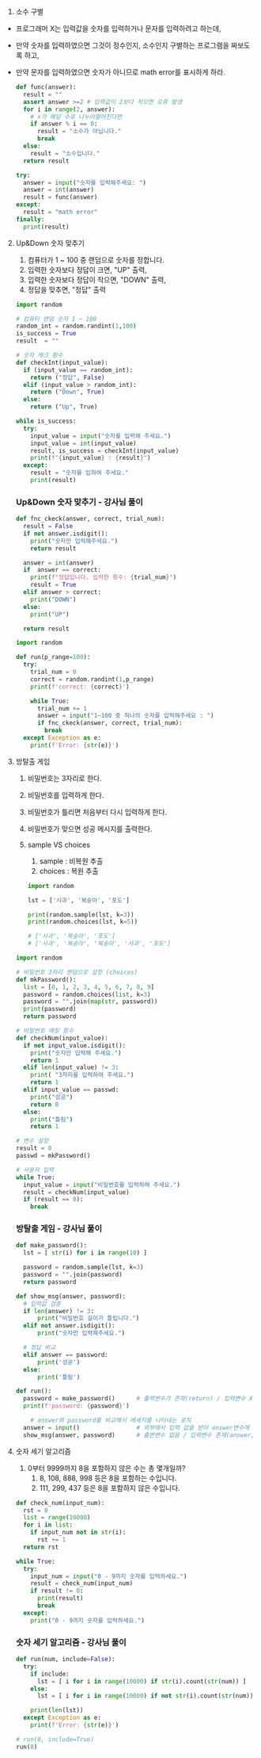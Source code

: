 1. 소수 구별
- 프로그래머 X는 입력값을 숫자를 입력하거나 문자를 입력하려고 하는데,
- 만약 숫자를 입력하였으면 그것이 정수인지, 소수인지 구별하는 프로그램을 짜보도록 하고,
- 만약 문자를 입력하였으면 숫자가 아니므로 math error를 표시하게 하라.
    
    ```python
    def func(answer):
      result = ""
      assert answer >=2 # 입력값이 2보다 작으면 오류 발생 
      for i in range(2, answer):
        # x가 해당 수로 나누어떨어진다면
        if answer % i == 0:
          result = "소수가 아닙니다."
          break
      else:
        result = "소수입니다."
      return result
    
    try:
      answer = input("숫자를 입력해주세요: ")
      answer = int(answer)
      result = func(answer)
    except:
      result = "math error"
    finally:
      print(result)
    ```
    
2. Up&Down 숫자 맞추기
    1. 컴퓨터가 1 ~ 100 중 랜덤으로 숫자를 정합니다.
    2. 입력한 숫자보다 정답이 크면, "UP" 출력,
    3. 입력한 숫자보다 정답이 작으면, "DOWN" 출력,
    4. 정답을 맞추면, "정답" 출력
    
    ```python
    import random
    
    # 컴퓨터 랜덤 숫자 1 ~ 100
    random_int = random.randint(1,100)
    is_success = True
    result  = ""
    
    # 숫자 체크 함수
    def checkInt(input_value):
      if (input_value == random_int):
        return ("정답", False)
      elif (input_value > random_int):
        return ("Down", True)
      else:
        return ("Up", True)
    
    while is_success:
      try:
        input_value = input("숫자를 입력해 주세요.")
        input_value = int(input_value)
        result, is_success = checkInt(input_value)
        print(f"{input_value} : {result}")
      except:
        result = "숫자를 입하여 주세요."
        print(result)
    ```
    
    ### Up&Down 숫자 맞추기 - 강사님 풀이
    
    ```python
    def fnc_ckeck(answer, correct, trial_num):
      result = False
      if not answer.isdigit():
        print("숫자만 입력해주세요.")
        return result
    
      answer = int(answer)
      if  answer == correct:
        print(f"정답입니다. 입력한 횟수: {trial_num}")
        result = True
      elif answer > correct:
        print("DOWN")
      else:
        print("UP")
    
      return result
    
    import random
    
    def run(p_range=100):
      try:
        trial_num = 0
        correct = random.randint(1,p_range)
        print(f'correct: {correct}')
    
        while True:
          trial_num += 1
          answer = input("1~100 중 하나의 숫자를 입력해주세요 : ")
          if fnc_ckeck(answer, correct, trial_num):
            break
      except Exception as e:
        print(f'Error: {str(e)}')
    ```
    
3. 방탈출 게임
    1. 비밀번호는 3자리로 한다.
    2. 비밀번호를 입력하게 한다.
    3. 비밀번호가 틀리면 처음부터 다시 입력하게 한다.
    4. 비밀번호가 맞으면 성공 메시지를 출력한다.
    5. sample VS choices
        1. sample : 비복원 추출
        2. choices : 복원 추출
        
        ```python
        import random
        
        lst = ['사과', '복숭아', '포도']
        
        print(random.sample(lst, k=3))
        print(random.choices(lst, k=5))
        
        # ['사과', '복숭아', '포도']
        # ['사과', '복숭아', '복숭아', '사과', '포도']
        ```
        
    
    ```python
    import random
    
    # 비밀번호 3자리 랜덤으로 설정 (choices)
    def mkPassword():
      list = [0, 1, 2, 3, 4, 5, 6, 7, 8, 9]
      password = random.choices(list, k=3)
      password = "".join(map(str, password))
      print(password)
      return password
    
    # 비밀번호 매칭 함수
    def checkNum(input_value):
      if not input_value.isdigit():
        print("숫자만 입력해 주세요.")
        return 1
      elif len(input_value) != 3:
        print( "3자리를 입력하여 주세요.")
        return 1
      elif input_value == passwd:
        print("성공")
        return 0
      else:
        print("틀림")
        return 1
    
    # 변수 설정
    result = 0
    passwd = mkPassword()
    
    # 사용자 입력
    while True:
      input_value = input("비밀번호를 입력하여 주세요.")
      result = checkNum(input_value)
      if (result == 0):
        break
    ```
    
    ### 방탈출 게임 - 강사님 풀이
    
    ```python
    def make_password():
      lst = [ str(i) for i in range(10) ]
    
      password = random.sample(lst, k=3)
      password = "".join(password)
      return password
    
    def show_msg(answer, password):
      # 입력값 검증
      if len(answer) != 3:
          print("비밀번호 길이가 틀립니다.")
      elif not answer.isdigit():
          print("숫자만 입력해주세요.")
    
      # 정답 비교
      elif answer == password:
          print('성공')
      else:
          print('틀림')
    
    def run():
      password = make_password()      # 출력변수가 존재(return) / 입력변수 X
      print(f'password: {password}')
    
    	# answer와 password를 비교해서 메세지를 나타내는 로직
      answer = input()                # 외부에서 입력 값을 받아 answer변수에 담는 역할
      show_msg(answer, password)      # 출변변수 없음 / 입력변수 존재(answer, password)
    ```
    
4. 숫자 세기 알고리즘
    1. 0부터 9999까지 8을 포함하지 않은 수는 총 몇개일까?
        1. 8, 108, 888, 998 등은 8을 포함하는 수입니다.
        2. 111, 299, 437 등은 8을 포함하지 않은 수입니다.
    
    ```python
    def check_num(input_num):
      rst = 0
      list = range(10000)
      for i in list:
        if input_num not in str(i):
          rst += 1
      return rst
    
    while True:
      try:
        input_num = input("0 - 9까지 숫자를 입력하세요.")
        result = check_num(input_num)
        if result != 0:
          print(result)
          break
      except:
        print("0 - 9까지 숫자를 입력하세요.")
    ```
    
    ### 숫자 세기 알고리즘 - 강사님 풀이
    
    ```python
    def run(num, include=False):
      try:
        if include:
          lst = [ i for i in range(10000) if str(i).count(str(num)) ]
        else:
          lst = [ i for i in range(10000) if not str(i).count(str(num)) ]
    
        print(len(lst))
      except Exception as e:
        print(f'Error: {str(e)}')
    
    # run(8, include=True)
    run(8)
    ```
